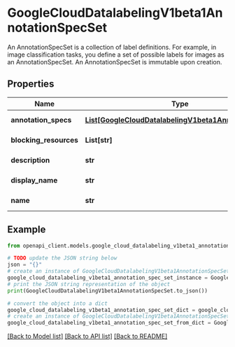 # GoogleCloudDatalabelingV1beta1AnnotationSpecSet

An AnnotationSpecSet is a collection of label definitions. For example, in image classification tasks, you define a set of possible labels for images as an AnnotationSpecSet. An AnnotationSpecSet is immutable upon creation.

## Properties

Name | Type | Description | Notes
------------ | ------------- | ------------- | -------------
**annotation_specs** | [**List[GoogleCloudDatalabelingV1beta1AnnotationSpec]**](GoogleCloudDatalabelingV1beta1AnnotationSpec.md) | Required. The array of AnnotationSpecs that you define when you create the AnnotationSpecSet. These are the possible labels for the labeling task. | [optional] 
**blocking_resources** | **List[str]** | Output only. The names of any related resources that are blocking changes to the annotation spec set. | [optional] 
**description** | **str** | Optional. User-provided description of the annotation specification set. The description can be up to 10,000 characters long. | [optional] 
**display_name** | **str** | Required. The display name for AnnotationSpecSet that you define when you create it. Maximum of 64 characters. | [optional] 
**name** | **str** | Output only. The AnnotationSpecSet resource name in the following format: \&quot;projects/{project_id}/annotationSpecSets/{annotation_spec_set_id}\&quot; | [optional] 

## Example

```python
from openapi_client.models.google_cloud_datalabeling_v1beta1_annotation_spec_set import GoogleCloudDatalabelingV1beta1AnnotationSpecSet

# TODO update the JSON string below
json = "{}"
# create an instance of GoogleCloudDatalabelingV1beta1AnnotationSpecSet from a JSON string
google_cloud_datalabeling_v1beta1_annotation_spec_set_instance = GoogleCloudDatalabelingV1beta1AnnotationSpecSet.from_json(json)
# print the JSON string representation of the object
print(GoogleCloudDatalabelingV1beta1AnnotationSpecSet.to_json())

# convert the object into a dict
google_cloud_datalabeling_v1beta1_annotation_spec_set_dict = google_cloud_datalabeling_v1beta1_annotation_spec_set_instance.to_dict()
# create an instance of GoogleCloudDatalabelingV1beta1AnnotationSpecSet from a dict
google_cloud_datalabeling_v1beta1_annotation_spec_set_from_dict = GoogleCloudDatalabelingV1beta1AnnotationSpecSet.from_dict(google_cloud_datalabeling_v1beta1_annotation_spec_set_dict)
```
[[Back to Model list]](../README.md#documentation-for-models) [[Back to API list]](../README.md#documentation-for-api-endpoints) [[Back to README]](../README.md)


